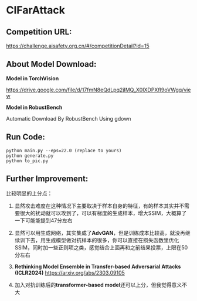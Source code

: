 # CIFarAttack

## Competition URL:

https://challenge.aisafety.org.cn/#/competitionDetail?id=15

## About Model Download:

**Model in TorchVision**

https://drive.google.com/file/d/17fmN8eQdLpq2jIMQ_X0IXDPXfI9oVWgq/view

**Model in RobustBench**

Automatic Download By RobustBench Using gdown

## Run Code:

~~~shell
python main.py --eps=22.0 (replace to yours)
python generate.py
python to_pic.py
~~~

## Further Improvement:

比较明显的上分点：

1. 显然攻击难度在这种情况下主要取决于样本自身的特征，有的样本其实并不需要很大的扰动就可以攻到了，可以有梯度的生成样本，增大SSIM，大概算了一下可能能提到47分左右

2. 显然可以用生成网络，其实集成了**AdvGAN**，但是训练成本比较高，就没再继续训下去，用生成模型做对抗样本的很多，你可以直接在损失函数里优化SSIM，同时加一些正则项之类，感觉结合上面再和之前结果投票，上限在50分左右

3. **Rethinking Model Ensemble in Transfer-based Adversarial  Attacks (ICLR2024)**     https://arxiv.org/abs/2303.09105

4. 加入对抗训练后的**transformer-based model**还可以上分，但我觉得意义不大
